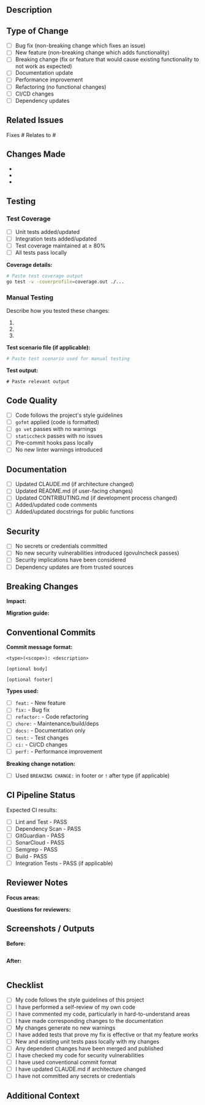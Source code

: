 ## Description

<!-- Provide a clear and concise description of your changes -->

## Type of Change

<!-- Check all that apply -->

- [ ] Bug fix (non-breaking change which fixes an issue)
- [ ] New feature (non-breaking change which adds functionality)
- [ ] Breaking change (fix or feature that would cause existing functionality to not work as expected)
- [ ] Documentation update
- [ ] Performance improvement
- [ ] Refactoring (no functional changes)
- [ ] CI/CD changes
- [ ] Dependency updates

## Related Issues

<!-- Link related issues using keywords: Fixes #123, Closes #456, Relates to #789 -->

Fixes #
Relates to #

## Changes Made

<!-- List the specific changes you made -->

-
-
-

## Testing

### Test Coverage

- [ ] Unit tests added/updated
- [ ] Integration tests added/updated
- [ ] Test coverage maintained at ≥ 80%
- [ ] All tests pass locally

**Coverage details:**
```bash
# Paste test coverage output
go test -v -coverprofile=coverage.out ./...
```

### Manual Testing

Describe how you tested these changes:

1.
2.
3.

**Test scenario file (if applicable):**
```yaml
# Paste test scenario used for manual testing
```

**Test output:**
```
# Paste relevant output
```

## Code Quality

- [ ] Code follows the project's style guidelines
- [ ] `gofmt` applied (code is formatted)
- [ ] `go vet` passes with no warnings
- [ ] `staticcheck` passes with no issues
- [ ] Pre-commit hooks pass locally
- [ ] No new linter warnings introduced

## Documentation

- [ ] Updated CLAUDE.md (if architecture changed)
- [ ] Updated README.md (if user-facing changes)
- [ ] Updated CONTRIBUTING.md (if development process changed)
- [ ] Added/updated code comments
- [ ] Added/updated docstrings for public functions

## Security

- [ ] No secrets or credentials committed
- [ ] No new security vulnerabilities introduced (govulncheck passes)
- [ ] Security implications have been considered
- [ ] Dependency updates are from trusted sources

## Breaking Changes

<!-- If this is a breaking change, describe the impact and migration path -->

**Impact:**


**Migration guide:**


## Conventional Commits

<!-- Your commit messages should follow conventional commits format -->

**Commit message format:**
```
<type>(<scope>): <description>

[optional body]

[optional footer]
```

**Types used:**
- [ ] `feat:` - New feature
- [ ] `fix:` - Bug fix
- [ ] `refactor:` - Code refactoring
- [ ] `chore:` - Maintenance/build/deps
- [ ] `docs:` - Documentation only
- [ ] `test:` - Test changes
- [ ] `ci:` - CI/CD changes
- [ ] `perf:` - Performance improvement

**Breaking change notation:**
- [ ] Used `BREAKING CHANGE:` in footer or `!` after type (if applicable)

## CI Pipeline Status

<!-- All CI jobs must pass before merge -->

Expected CI results:
- [ ] Lint and Test - PASS
- [ ] Dependency Scan - PASS
- [ ] GitGuardian - PASS
- [ ] SonarCloud - PASS
- [ ] Semgrep - PASS
- [ ] Build - PASS
- [ ] Integration Tests - PASS (if applicable)

## Reviewer Notes

<!-- Any specific areas you want reviewers to focus on? -->

**Focus areas:**


**Questions for reviewers:**


## Screenshots / Outputs

<!-- If applicable, add screenshots or output examples -->

**Before:**
```
```

**After:**
```
```

## Checklist

- [ ] My code follows the style guidelines of this project
- [ ] I have performed a self-review of my own code
- [ ] I have commented my code, particularly in hard-to-understand areas
- [ ] I have made corresponding changes to the documentation
- [ ] My changes generate no new warnings
- [ ] I have added tests that prove my fix is effective or that my feature works
- [ ] New and existing unit tests pass locally with my changes
- [ ] Any dependent changes have been merged and published
- [ ] I have checked my code for security vulnerabilities
- [ ] I have used conventional commit format
- [ ] I have updated CLAUDE.md if architecture changed
- [ ] I have not committed any secrets or credentials

## Additional Context

<!-- Any additional information that would help reviewers -->

